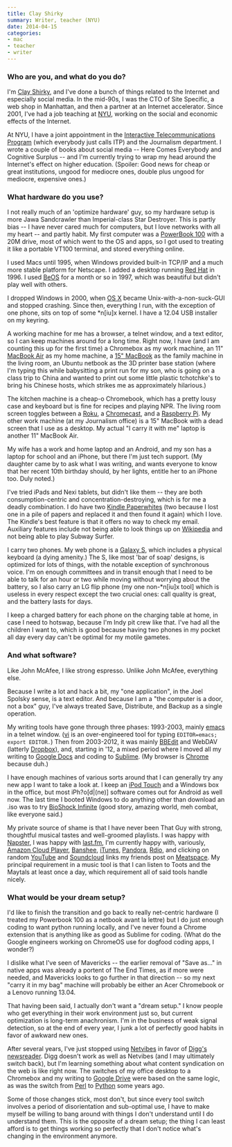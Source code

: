 ```yaml
---
title: Clay Shirky
summary: Writer, teacher (NYU)
date: 2014-04-15
categories:
- mac
- teacher
- writer
---
```


### Who are you, and what do you do?

I'm [Clay Shirky](http://shirky.com/ "Clay's website."), and I've done a bunch of things related to the Internet and especially social media. In the mid-90s, I was the CTO of Site Specific, a web shop in Manhattan, and then a partner at an Internet accelerator. Since 2001, I've had a job teaching at [NYU](https://www.nyu.edu/ "The New York University website."), working on the social and economic effects of the Internet. 

At NYU, I have a joint appointment in the [Interactive Telecommunications Program](http://itp.tisch.nyu.edu/page/home.html "The ITP at NYU website.") (which everybody just calls ITP) and the Journalism department. I wrote a couple of books about social media -- Here Comes Everybody and Cognitive Surplus -- and I'm currently trying to wrap my head around the Internet's effect on higher education. (Spoiler: Good news for cheap or great institutions, ungood for mediocre ones, double plus ungood for mediocre, expensive ones.)

### What hardware do you use?

I not really much of an 'optimize hardware' guy, so my hardware setup is more Jawa Sandcrawler than Imperial-class Star Destroyer. This is partly bias -- I have never cared much for computers, but I love networks with all my heart -- and partly habit. My first computer was a [PowerBook 100][powerbook-100] with a 20M drive, most of which went to the OS and apps, so I got used to treating it like a portable VT100 terminal, and stored everything online. 

I used Macs until 1995, when Windows provided built-in TCP/IP and a much more stable platform for Netscape. I added a desktop running [Red Hat][red-hat-enterprise-desktop] in 1996. I used [BeOS][] for a month or so in 1997, which was beautiful but didn't play well with others. 

I dropped Windows in 2000, when [OS X][macos] became Unix-with-a-non-suck-GUI and stopped crashing. Since then, everything I run, with the exception of one phone, sits on top of some *n[iu]x kernel. I have a 12.04 USB installer on my keyring.

A working machine for me has a browser, a telnet window, and a text editor, so I can keep machines around for a long time. Right now, I have (and I am counting this up for the first time) a Chromebox as my work machine, an 11" [MacBook Air][macbook-air] as my home machine, a [15" MacBook][macbook-pro] as the family machine in the living room, an Ubuntu netbook as the 3D printer base station (where I'm typing this while babysitting a print run for my son, who is going on a class trip to China and wanted to print out some little plastic tchotchke's to bring his Chinese hosts, which strikes me as approximately hilarious.)

The kitchen machine is a cheap-o Chromebook, which has a pretty lousy case and keyboard but is fine for recipes and playing NPR. The living room screen toggles between a [Roku][], a [Chromecast][], and a [Raspberry Pi][raspberry-pi]. My other work machine (at my Journalism office) is a 15" MacBook with a dead screen that I use as a desktop. My actual "I carry it with me" laptop is another 11" MacBook Air. 

My wife has a work and home laptop and an Android, and my son has a laptop for school and an iPhone, but there I'm just tech support. (My daughter came by to ask what I was writing, and wants everyone to know that her recent 10th birthday should, by her lights, entitle her to an iPhone too. Duly noted.)

I've tried iPads and Nexi tablets, but didn't like them -- they are both consumption-centric and concentration-destroying, which is for me a deadly combination. I do have two [Kindle Paperwhites][kindle-paperwhite] (two because I lost one in a pile of papers and replaced it and then found it again) which I love. The Kindle's best feature is that it offers no way to check my email. Auxiliary features include not being able to look things up on [Wikipedia][] and not being able to play Subway Surfer. 

I carry two phones. My web phone is a [Galaxy S][galaxy-s], which includes a physical keyboard (a dying amenity.) The S, like most 'bar of soap' designs, is optimized for lots of things, with the notable exception of synchronous voice. I'm on enough committees and in transit enough that I need to be able to talk for an hour or two while moving without worrying about the battery, so I also carry an LG flip phone (my one non-*n[iu]x tool] which is useless in every respect except the two crucial ones: call quality is great, and the battery lasts for days. 

I keep a charged battery for each phone on the charging table at home, in case I need to hotswap, because I'm Indy pit crew like that. I've had all the children I want to, which is good because having two phones in my pocket all day every day can't be optimal for my motile gametes.

### And what software?

Like John McAfee, I like strong espresso. Unlike John McAfee, everything else.

Because I write a lot and hack a bit, my "one application", in the Joel Spolsky sense, is a text editor. And because I am a "the computer is a door, not a box" guy, I've always treated Save, Distribute, and Backup as a single operation.

My writing tools have gone through three phases: 1993-2003, mainly [emacs][] in a telnet window. ([vi][] is an over-engineered tool for typing `EDITOR=emacs; export EDITOR.`) Then from 2003-2012, it was mainly [BBEdit][] and WebDAV (latterly [Dropbox][]), and, starting in '12, a mixed period where I moved all my writing to [Google Docs][google-docs] and coding to [Sublime][sublime-text]. (My browser is [Chrome][] because duh.) 

I have enough machines of various sorts around that I can generally try any new app I want to take a look at. I keep an [iPod Touch][ipod-touch] and a Windows box in the office, but most iPh?o[d|(ne)] software comes out for Android as well now. The last time I booted Windows to do anything other than download an .iso was to try [BioShock Infinite][bioshock-infinite] (good story, amazing world, meh combat, like everyone said.)

My private source of shame is that I have never been That Guy with strong, thoughtful musical tastes and well-groomed playlists. I was happy with [Napster][], I was happy with [last.fm][], I'm currently happy with, variously, [Amazon Cloud Player][amazon-cloud-player], [Banshee][], [iTunes][], [Pandora][], [Rdio][], and clicking on random [YouTube][] and [Soundcloud][] links my friends post on [Meatspace][meatspace]. My principal requirement in a music tool is that I can listen to Toots and the Maytals at least once a day, which requirement all of said tools handle nicely.

### What would be your dream setup?

I'd like to finish the transition and go back to really net-centric hardware (I treated my Powerbook 100 as a netbook avant la lettre) but I do just enough coding to want python running locally, and I've never found a Chrome extension that is anything like as good as Sublime for coding. (What do the Google engineers working on ChromeOS use for dogfood coding apps, I wonder?)

I dislike what I've seen of Mavericks -- the earlier removal of "Save as..." in native apps was already a portent of The End Times, as if more were needed, and Mavericks looks to go further in that direction -- so my next "carry it in my bag" machine will probably be either an Acer Chromebook or a Lenovo running 13.04.

That having been said, I actually don't want a "dream setup." I know people who get everything in their work environment just so, but current optimization is long-term anachronism. I'm in the business of weak signal detection, so at the end of every year, I junk a lot of perfectly good habits in favor of awkward new ones. 

After several years, I've just stopped using [Netvibes][] in favor of [Digg's newsreader][digg-reader]. Digg doesn't work as well as Netvibes (and I may ultimately switch back), but I'm learning something about what content syndication on the web is like right now. The switches of my office desktop to a Chromebox and my writing to [Google Drive][google-drive] were based on the same logic, as was the switch from [Perl][] to [Python][] some years ago. 

Some of those changes stick, most don't, but since every tool switch involves a period of disorientation and sub-optimal use, I have to make myself be willing to bang around with things I don't understand until I do understand them. This is the opposite of a dream setup; the thing I can least afford is to get things working so perfectly that I don't notice what's changing in the environment anymore.

[amazon-cloud-player]: https://www.amazon.com/b?ie=UTF8&node=2658409011 "A web-based music service."
[banshee]: http://banshee.fm/ "A music player for GNOME."
[bbedit]: http://www.barebones.com/products/bbedit/ "A text editor for the Mac."
[beos]: https://en.wikipedia.org/wiki/BeOS "An operating system."
[bioshock-infinite]: https://en.wikipedia.org/wiki/BioShock_Infinite "A first-person computer game."
[chrome]: https://www.google.com/intl/en/chrome/browser/ "A WebKit-based browser, where each tab runs in its own thread."
[chromecast]: https://en.wikipedia.org/wiki/Chromecast "A digital media player for televisions."
[digg-reader]: https://en.wikipedia.org/wiki/Digg_Reader "A feed reader service."
[dropbox]: https://www.dropbox.com/ "Online syncing and storage."
[emacs]: http://www.gnu.org/software/emacs/ "A free open-source text editor."
[galaxy-s]: https://en.wikipedia.org/wiki/Samsung_Galaxy_S "A 4 inch Android-based smartphone."
[google-docs]: https://en.wikipedia.org/wiki/Google_Docs "A web-based office suite."
[google-drive]: https://drive.google.com/ "A cloud storage service."
[ipod-touch]: https://www.apple.com/ipod-touch/ "It's like an iPhone, without the phone bit."
[itunes]: https://www.apple.com/itunes/ "A jukebox application and online store."
[kindle-paperwhite]: https://www.amazon.com/Kindle-Paperwhite-Touch-light/dp/B007OZNZG0 "An e-book reader with a book-like screen."
[last.fm]: https://www.last.fm/ "An online radio/tool for tracking your listening habits."
[macbook-air]: https://www.apple.com/macbook-air/ "A very thin laptop."
[macbook-pro]: https://www.apple.com/macbook-pro/ "A laptop."
[macos]: https://en.wikipedia.org/wiki/MacOS "An operating system for Mac hardware."
[meatspace]: https://chat.meatspac.es "A web-based chat system."
[napster]: https://en.wikipedia.org/wiki/Napster "An infamous music sharing service."
[netvibes]: https://en.wikipedia.org/wiki/Netvibes "A personal dashboard/news service."
[pandora]: http://www.pandora.com/ "A personalised Internet radio station."
[perl]: https://www.perl.org/ "An interpreted scripting language."
[powerbook-100]: https://en.wikipedia.org/wiki/PowerBook_100 "An old 9 inch laptop."
[python]: https://www.python.org/ "An interpreted scripting language."
[raspberry-pi]: https://en.wikipedia.org/wiki/Raspberry_Pi "A single-board hackable computer."
[rdio]: http://web.archive.org/web/20151209115835/http://www.rdio.com:80/home/en-us/ "A music streaming service."
[red-hat-enterprise-desktop]: https://www.redhat.com/en/technologies/linux-platforms/enterprise-linux "A Linux distribution."
[roku]: https://www.roku.com/ "A device for streaming entertainment to your TV."
[soundcloud]: https://soundcloud.com/ "An audio creation and sharing service."
[sublime-text]: http://www.sublimetext.com/ "A coder's text editor."
[vi]: https://en.wikipedia.org/wiki/Vi "A command-line text editor."
[wikipedia]: https://en.wikipedia.org/wiki/Main_Page "A free online encyclopedia."
[youtube]: https://www.youtube.com/ "A web site for watching 80's TV commercials and bad mashups."
